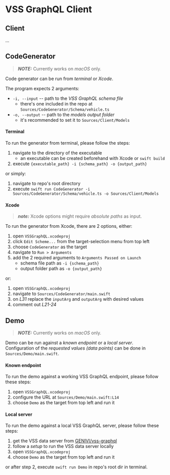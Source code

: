 # VSS GraphQL Client


## Client

...


## CodeGenerator

> **_NOTE:_**  Currently works on _macOS_ only.

Code generator can be run from _terminal_ or _Xcode_.  

The program expects 2 arguments:  

- `-i, --input` -- path to the _VSS GraphQL schema file_
    - there's one included in the repo at `Sources/CodeGenerator/Schema/vehicle.ts`
- `-o, --output` -- path to the _models output folder_
    - it's recommended to set it to `Sources/Client/Models`


#### Terminal
  
To run the generator from terminal, please follow the steps:

1. navigate to the directory of the executable
    - an executable can be created beforehand with Xcode or `swift build`
2. execute `{executable_path} -i {schema_path} -o {output_path}`

or simply:  

1. navigate to repo's root directory
2. execute `swift run CodeGenerator -i Sources/CodeGenerator/Schema/vehicle.ts -o Sources/Client/Models`


#### Xcode

> **_note:_**  Xcode options might require _absolute paths_ as input.

To run the generator from Xcode, there are 2 options, either:

1. open `VSSGraphQL.xcodeproj`
2. click `Edit Scheme...` from the target-selection menu from top left
3. choose `CodeGenerator` as the target
4. navigate to `Run > Arguments`
5. add the 2 required arguments to `Arguments Passed on Launch`
    - schema file path as `-i {schema_path}`
    - output folder path as `-o {output_path}`

or:  

1. open `VSSGraphQL.xcodeproj`
2. navigate to `Sources/CodeGenerator/main.swift`
3. on _L31_ replace the `inputArg` and `outputArg` with desired values
4. comment out _L21-24_


## Demo

> **_NOTE:_**  Currently works on _macOS_ only.

Demo can be run against a _known endpoint_ or a _local server_.  
Configuration of the  _requested values (data points)_ can be done in `Sources/Demo/main.swift`.


#### Known endpoint

To run the demo against a working VSS GraphQL endpoint, please follow these steps:

1. open `VSSGraphQL.xcodeproj`
2. configure the URL at `Sources/Demo/main.swift:L14`
3. choose `Demo` as the target from top left and run it  


#### Local server

To run the demo against a local VSS GraphQL server, please follow these steps:  

1. get the VSS data server from [GENIVI/vss-graphql](https://github.com/GENIVI/vss-graphql)
2. follow a _setup_ to run the VSS data server locally
3. open `VSSGraphQL.xcodeproj`
4. choose `Demo` as the target from top left and run it

or after step 2, execute `swift run Demo` in repo's root dir in terminal.
